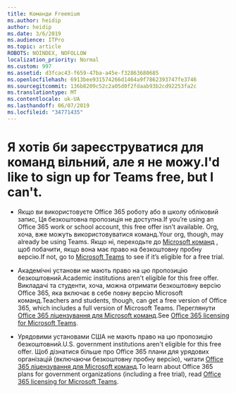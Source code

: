 ```yaml
---
title: Команди Freemium
ms.author: heidip
author: heidip
ms.date: 3/6/2019
ms.audience: ITPro
ms.topic: article
ROBOTS: NOINDEX, NOFOLLOW
localization_priority: Normal
ms.custom: 997
ms.assetid: d3fcac43-f659-47ba-a45e-f32863680685
ms.openlocfilehash: 6913bee931574266d1464a9f7862393747fe3746
ms.sourcegitcommit: 136b8209c52c2a05d0f2fdaab93b2cd92253fa2c
ms.translationtype: MT
ms.contentlocale: uk-UA
ms.lasthandoff: 06/07/2019
ms.locfileid: "34771435"
---
```

# <a name="id-like-to-sign-up-for-teams-free-but-i-cant"></a><span data-ttu-id="aa2c5-102">Я хотів би зареєструватися для команд вільний, але я не можу.</span><span class="sxs-lookup"><span data-stu-id="aa2c5-102">I'd like to sign up for Teams free, but I can't.</span></span>

- <span data-ttu-id="aa2c5-103">Якщо ви використовуєте Office 365 роботу або в школу обліковий запис, Ця безкоштовна пропозиція не доступна.</span><span class="sxs-lookup"><span data-stu-id="aa2c5-103">If you’re using an Office 365 work or school account, this free offer isn’t available.</span></span> <span data-ttu-id="aa2c5-104">Org, хоча, вже можуть використовуватися команд.</span><span class="sxs-lookup"><span data-stu-id="aa2c5-104">Your org, though, may already be using Teams.</span></span> <span data-ttu-id="aa2c5-105">Якщо ні, переходьте до [Microsoft команд](https://products.office.com/microsoft-teams/group-chat-software) , щоб побачити, якщо вона має право на безкоштовну пробну версію.</span><span class="sxs-lookup"><span data-stu-id="aa2c5-105">If not, go to [Microsoft Teams](https://products.office.com/microsoft-teams/group-chat-software) to see if it’s eligible for a free trial.</span></span>

- <span data-ttu-id="aa2c5-106">Академічні установи не мають право на цю пропозицію безкоштовний.</span><span class="sxs-lookup"><span data-stu-id="aa2c5-106">Academic institutions aren't eligible for this free offer.</span></span> <span data-ttu-id="aa2c5-107">Викладачі та студенти, хоча, можна отримати безкоштовну версію Office 365, яка включає в себе повну версію Microsoft команд.</span><span class="sxs-lookup"><span data-stu-id="aa2c5-107">Teachers and students, though, can get a free version of Office 365, which includes a full version of Microsoft Teams.</span></span> <span data-ttu-id="aa2c5-108">Переглянути [Office 365 ліцензування для Microsoft команд](https://docs.microsoft.com/microsoftteams/office-365-licensing).</span><span class="sxs-lookup"><span data-stu-id="aa2c5-108">See [Office 365 licensing for Microsoft Teams](https://docs.microsoft.com/microsoftteams/office-365-licensing).</span></span>

- <span data-ttu-id="aa2c5-109">Урядовими установами США не мають право на цю пропозицію безкоштовний.</span><span class="sxs-lookup"><span data-stu-id="aa2c5-109">U.S. government institutions aren't eligible for this free offer.</span></span> <span data-ttu-id="aa2c5-110">Щоб дізнатися більше про Office 365 плани для урядових організацій (включаючи безкоштовну пробну версію), читати [Office 365 ліцензування для Microsoft команд](https://docs.microsoft.com/microsoftteams/office-365-licensing).</span><span class="sxs-lookup"><span data-stu-id="aa2c5-110">To learn about Office 365 plans for government organizations (including a free trial), read [Office 365 licensing for Microsoft Teams](https://docs.microsoft.com/microsoftteams/office-365-licensing).</span></span>


